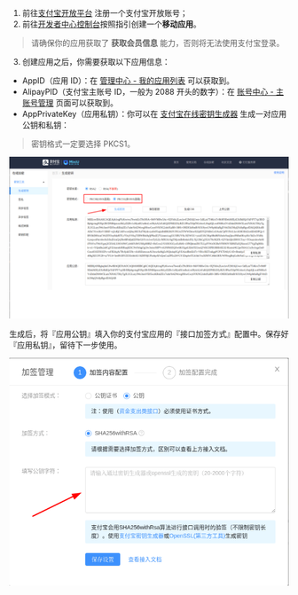 <IntegrationDetailCard title="在支付宝开放平台创建一个移动应用">

1. 前往[支付宝开放平台](https://open.alipay.com/) 注册一个支付宝开放账号；
2. 前往[开发者中心控制台](https://open.alipay.com/platform/developerIndex.htm)按照指引创建一个**移动应用**。

> 请确保你的应用获取了 **获取会员信息** 能力，否则将无法使用支付宝登录。

3. 创建应用之后，你需要获取以下应用信息：

- AppID（应用 ID）：在 [管理中心 - 我的应用列表](https://openhome.alipay.com/platform/appManage.htm#/apps) 可以获取到。
- AlipayPID（支付宝主账号 ID，一般为 2088 开头的数字）：在 [账号中心 - 主账号管理](https://openhome.alipay.com/dev/workspace/account-center/main-account-manage) 页面可以获取到。
- AppPrivateKey（应用私钥）：你可以在 [支付宝在线密钥生成器](https://miniu.alipay.com/keytool/create) 生成一对应用公钥和私钥：

> 密钥格式一定要选择 PKCS1。

<img src="../../images/connections/alipay/1.png" class="md-img-padding" />

生成后，将『应用公钥』填入你的支付宝应用的『接口加签方式』配置中。保存好『应用私钥』，留待下一步使用。

<img src="../../images/connections/alipay/2.png" class="md-img-padding" >

</IntegrationDetailCard>